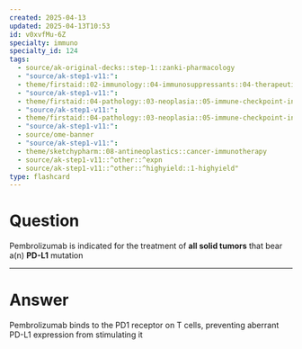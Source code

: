 ```yaml
---
created: 2025-04-13
updated: 2025-04-13T10:53
id: v0xvfMu-6Z
specialty: immuno
specialty_id: 124
tags:
  - source/ak-original-decks::step-1::zanki-pharmacology
  - "source/ak-step1-v11:": 
  - theme/firstaid::02-immunology::04-immunosuppressants::04-therapeutic-antibodies::pembrolizumab
  - "source/ak-step1-v11:": 
  - theme/firstaid::04-pathology::03-neoplasia::05-immune-checkpoint-interactions
  - "source/ak-step1-v11:": 
  - theme/firstaid::04-pathology::03-neoplasia::05-immune-checkpoint-interactions::pembrolizumab
  - "source/ak-step1-v11:": 
  - source/ome-banner
  - "source/ak-step1-v11:": 
  - theme/sketchypharm::08-antineoplastics::cancer-immunotherapy
  - source/ak-step1-v11::^other::^expn
  - source/ak-step1-v11::^other::^highyield::1-highyield"
type: flashcard
---
```


# Question
Pembrolizumab is indicated for the treatment of **all solid tumors** that bear a(n) **PD-L1** mutation

---

# Answer
Pembrolizumab binds to the PD1 receptor on T cells, preventing aberrant PD-L1 expression from stimulating it